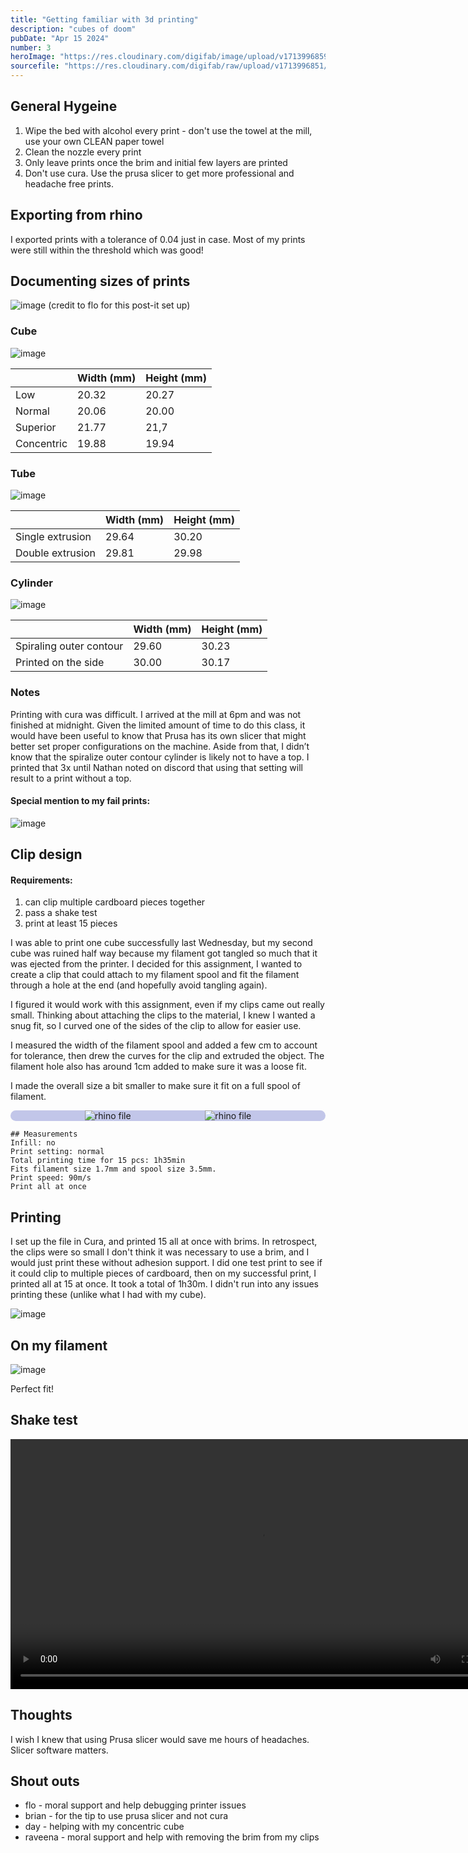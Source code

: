 ```yaml
---
title: "Getting familiar with 3d printing"
description: "cubes of doom"
pubDate: "Apr 15 2024"
number: 3
heroImage: "https://res.cloudinary.com/digifab/image/upload/v1713996859/digital-fab/a3/filamentclip_bhr4ep.png"
sourcefile: "https://res.cloudinary.com/digifab/raw/upload/v1713996851/digital-fab/a3/assignment3clip_jwz5fi.3dm"
---
```


<style>
    .sbs {
    display: flex;
    flex-direction: row;
    flex-wrap:wrap;
justify-content: space-evenly;
background-color: #abb0e2b4;
  border-radius: 11px;
@media (max-width: 720px) {
  body {
    font-size: 18px;
  }
  main {
    padding: 1em;
  }
}

}
    </style>

## General Hygeine

1. Wipe the bed with alcohol every print - don't use the towel at the mill, use your own CLEAN paper towel
2. Clean the nozzle every print
3. Only leave prints once the brim and initial few layers are printed
4. Don't use cura. Use the prusa slicer to get more professional and headache free prints.

## Exporting from rhino

I exported prints with a tolerance of 0.04 just in case. Most of my prints were still within the threshold which was good!

## Documenting sizes of prints

![image](https://res.craft.do/user/full/e6c1ab16-39b1-5498-e0ac-a793797b3dff/doc/F0514F16-E895-4EF1-919A-2A0BBC6B90CB/CAB97C9E-BC72-42D9-AA40-8AB021F726FB_2/IZkHtD8zSvZkxpexIMWrkEXU98C8lN7DBvh9jDgEJcQz/IMG_1274.jpeg)
(credit to flo for this post-it set up)

### Cube

![image](https://res.cloudinary.com/digifab/image/upload/v1713996853/digital-fab/a3/cubes_rxgyho.jpg)

|            | Width (mm) | Height (mm) |
| ---------- | ---------- | ----------- |
| Low        | 20.32      | 20.27       |
| Normal     | 20.06      | 20.00       |
| Superior   | 21.77      | 21,7        |
| Concentric | 19.88      | 19.94       |

### Tube

![image](https://res.cloudinary.com/digifab/image/upload/v1713996864/digital-fab/a3/tubes_hnud4j.jpg)

|                  | Width (mm) | Height (mm) |
| ---------------- | ---------- | ----------- |
| Single extrusion | 29.64      | 30.20       |
| Double extrusion | 29.81      | 29.98       |

### Cylinder

![image](https://res.cloudinary.com/digifab/image/upload/v1713996856/digital-fab/a3/cylinder_q48xze.jpg)

|                         | Width (mm) | Height (mm) |
| ----------------------- | ---------- | ----------- |
| Spiraling outer contour | 29.60      | 30.23       |
| Printed on the side     | 30.00      | 30.17       |

### Notes

Printing with cura was difficult. I arrived at the mill at 6pm and was not finished at midnight. Given the limited amount of time to do this class, it would have been useful to know that Prusa has its own slicer that might better set proper configurations on the machine. Aside from that, I didn’t know that the spiralize outer contour cylinder is likely not to have a top. I printed that 3x until Nathan noted on discord that using that setting will result to a print without a top.

#### Special mention to my fail prints:

![image](https://res.craft.do/user/full/e6c1ab16-39b1-5498-e0ac-a793797b3dff/doc/F0514F16-E895-4EF1-919A-2A0BBC6B90CB/439A05FF-E6BA-4F1B-A521-0A599065D116_2/9ngk3EpahnyyHjLjfugqh1bl38xPEeZSNzbVxjELuZkz/IMG_1273%202.jpeg)

## Clip design

#### Requirements:

1. can clip multiple cardboard pieces together
2. pass a shake test
3. print at least 15 pieces

I was able to print one cube successfully last Wednesday, but my second cube was ruined half way because my filament got tangled so much that it was ejected from the printer. I decided for this assignment, I wanted to create a clip that could attach to my filament spool and fit the filament through a hole at the end (and hopefully avoid tangling again).

I figured it would work with this assignment, even if my clips came out really small. Thinking about attaching the clips to the material, I knew I wanted a snug fit, so I curved one of the sides of the clip to allow for easier use.

I measured the width of the filament spool and added a few cm to account for tolerance, then drew the curves for the clip and extruded the object. The filament hole also has around 1cm added to make sure it was a loose fit.

I made the overall size a bit smaller to make sure it fit on a full spool of filament.

<div class="sbs">
<img   src="https://res.craft.do/user/full/e6c1ab16-39b1-5498-e0ac-a793797b3dff/doc/F0514F16-E895-4EF1-919A-2A0BBC6B90CB/683596A7-7ACF-44D9-9E27-BE1CADD3F930_2/oaCyTfy0v5tMQYPswrq0RrLvaBGddFJjd5xtuCc7p6gz/Screenshot%202024-04-15%20at%203.47.40PM.png" alt="rhino file"/>
<img  src="https://res.craft.do/user/full/e6c1ab16-39b1-5498-e0ac-a793797b3dff/doc/F0514F16-E895-4EF1-919A-2A0BBC6B90CB/F07C43D5-1C39-460C-A54E-D34B5FF3F87A_2/qxAyv9sGaTxqOtUW1iHqT30mTRdpUCS0c85WMsHLMscz/Screenshot%202024-04-15%20at%203.47.12PM.png" alt="rhino file"/>
</div>

```
## Measurements
Infill: no
Print setting: normal
Total printing time for 15 pcs: 1h35min
Fits filament size 1.7mm and spool size 3.5mm.
Print speed: 90m/s
Print all at once
```

## Printing

I set up the file in Cura, and printed 15 all at once with brims. In retrospect, the clips were so small I don't think it was necessary to use a brim, and I would just print these without adhesion support. I did one test print to see if it could clip to multiple pieces of cardboard, then on my successful print, I printed all at 15 at once. It took a total of 1h30m. I didn't run into any issues printing these (unlike what I had with my cube).

![image](https://res.craft.do/user/full/e6c1ab16-39b1-5498-e0ac-a793797b3dff/doc/F0514F16-E895-4EF1-919A-2A0BBC6B90CB/BFC49AEA-1269-427C-9AF8-9447212B9394_2/woY9cLLqlzUA0Dxlm1RlfxgXvBNriAKpN7B85xmnHssz/R0000739%20Large.jpeg)

## On my filament

![image](https://res.cloudinary.com/digifab/image/upload/v1713996859/digital-fab/a3/filamentclip_bhr4ep.png)

Perfect fit!

## Shake test

<video height="400"  controls>
  <source src="https://res.cloudinary.com/digifab/video/upload/v1713996862/digital-fab/a3/shaketesta3_oxqwgk.mp4" type="video/mp4">
</video>

## Thoughts

I wish I knew that using Prusa slicer would save me hours of headaches. Slicer software matters.

## Shout outs

- flo - moral support and help debugging printer issues
- brian - for the tip to use prusa slicer and not cura
- day - helping with my concentric cube
- raveena - moral support and help with removing the brim from my clips
